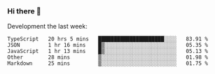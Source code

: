 ### Hi there 👋

Development the last week:
<!--START_SECTION:waka-->

```text
TypeScript   20 hrs 5 mins   █████████████████████░░░░   83.91 %
JSON         1 hr 16 mins    █▒░░░░░░░░░░░░░░░░░░░░░░░   05.35 %
JavaScript   1 hr 13 mins    █▒░░░░░░░░░░░░░░░░░░░░░░░   05.13 %
Other        28 mins         ▒░░░░░░░░░░░░░░░░░░░░░░░░   01.98 %
Markdown     25 mins         ▒░░░░░░░░░░░░░░░░░░░░░░░░   01.75 %
```

<!--END_SECTION:waka-->

<!--
**JASONPANGGO/jasonpanggo** is a ✨ _special_ ✨ repository because its `README.md` (this file) appears on your GitHub profile.

Here are some ideas to get you started:

- 🔭 I’m currently working on ...
- 🌱 I’m currently learning ...
- 👯 I’m looking to collaborate on ...
- 🤔 I’m looking for help with ...
- 💬 Ask me about ...
- 📫 How to reach me: ...
- 😄 Pronouns: ...
- ⚡ Fun fact: ...
-->

